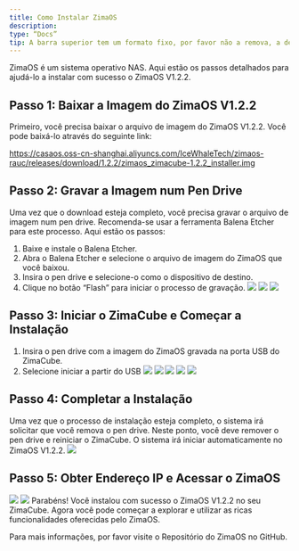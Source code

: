 ```yaml
---
title: Como Instalar ZimaOS
description:
type: “Docs”
tip: A barra superior tem um formato fixo, por favor não a remova, a descrição é para o artigo, se não preenchida, será capturada a primeira parte do texto
---
```

ZimaOS é um sistema operativo NAS. Aqui estão os passos detalhados para ajudá-lo a instalar com sucesso o ZimaOS V1.2.2.

## Passo 1: Baixar a Imagem do ZimaOS V1.2.2
Primeiro, você precisa baixar o arquivo de imagem do ZimaOS V1.2.2. Você pode baixá-lo através do seguinte link:

https://casaos.oss-cn-shanghai.aliyuncs.com/IceWhaleTech/zimaos-rauc/releases/download/1.2.2/zimaos_zimacube-1.2.2_installer.img

## Passo 2: Gravar a Imagem num Pen Drive
Uma vez que o download esteja completo, você precisa gravar o arquivo de imagem num pen drive. Recomenda-se usar a ferramenta Balena Etcher para este processo. Aqui estão os passos:

1. Baixe e instale o Balena Etcher.
2. Abra o Balena Etcher e selecione o arquivo de imagem do ZimaOS que você baixou.
3. Insira o pen drive e selecione-o como o dispositivo de destino.
4. Clique no botão “Flash” para iniciar o processo de gravação.
![](https://manage.icewhale.io/api/static/docs/1722420534282_image.png)
![](https://manage.icewhale.io/api/static/docs/1722420544771_image.png)
![](https://manage.icewhale.io/api/static/docs/1722420558005_image.png)
## Passo 3: Iniciar o ZimaCube e Começar a Instalação
1. Insira o pen drive com a imagem do ZimaOS gravada na porta USB do ZimaCube.
2. Selecione iniciar a partir do USB
![](https://manage.icewhale.io/api/static/docs/1722420609193_image.png)
![](https://manage.icewhale.io/api/static/docs/1722420617802_image.png)
![](https://manage.icewhale.io/api/static/docs/1722420630615_image.png)
![](https://manage.icewhale.io/api/static/docs/1722420644847_image.png)
![](https://manage.icewhale.io/api/static/docs/1722420663108_image.png)
## Passo 4: Completar a Instalação
Uma vez que o processo de instalação esteja completo, o sistema irá solicitar que você remova o pen drive. Neste ponto, você deve remover o pen drive e reiniciar o ZimaCube. O sistema irá iniciar automaticamente no ZimaOS V1.2.2.
![](https://manage.icewhale.io/api/static/docs/1722420697254_image.png)
## Passo 5: Obter Endereço IP e Acessar o ZimaOS
![](https://manage.icewhale.io/api/static/docs/1722420740564_image.png)
![](https://manage.icewhale.io/api/static/docs/1722420752348_image.png)
Parabéns! Você instalou com sucesso o ZimaOS V1.2.2 no seu ZimaCube. Agora você pode começar a explorar e utilizar as ricas funcionalidades oferecidas pelo ZimaOS.

Para mais informações, por favor visite o Repositório do ZimaOS no GitHub.